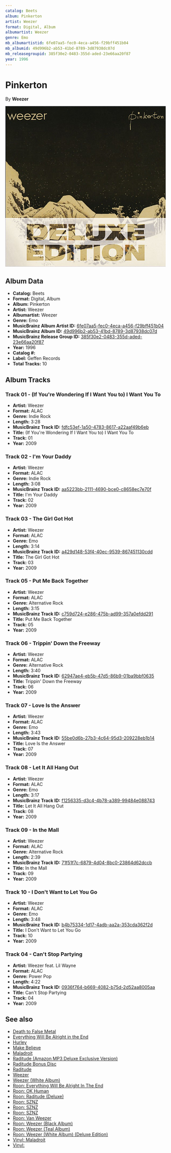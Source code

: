 ```yaml
---
catalog: Beets
album: Pinkerton
artist: Weezer
format: Digital, Album
albumartist: Weezer
genre: Emo
mb_albumartistid: 6fe07aa5-fec0-4eca-a456-f29bff451b04
mb_albumid: 49d996b2-ab53-41bd-8789-3d87938dc07d
mb_releasegroupid: 385f30e2-0483-355d-aded-23e66aa20f87
year: 1996
---
```


# Pinkerton

By **Weezer**

![](../../assets/beetscovers/Weezer-Pinkerton.jpg)

## Album Data

- **Catalog:** Beets
- **Format:** Digital, Album
- **Album:** Pinkerton
- **Artist:** Weezer
- **Albumartist:** Weezer
- **Genre:** Emo
- **MusicBrainz Album Artist ID:** [6fe07aa5-fec0-4eca-a456-f29bff451b04](https://musicbrainz.org/artist/6fe07aa5-fec0-4eca-a456-f29bff451b04)
- **MusicBrainz Album ID:** [49d996b2-ab53-41bd-8789-3d87938dc07d](https://musicbrainz.org/release/49d996b2-ab53-41bd-8789-3d87938dc07d)
- **MusicBrainz Release Group ID:** [385f30e2-0483-355d-aded-23e66aa20f87](https://musicbrainz.org/release-group/385f30e2-0483-355d-aded-23e66aa20f87)
- **Year:** 1996
- **Catalog #:** 
- **Label:** Geffen Records
- **Total Tracks:** 10

## Album Tracks

### Track 01 - (If You're Wondering If I Want You to) I Want You To

- **Artist:** Weezer
- **Format:** ALAC
- **Genre:** Indie Rock
- **Length:** 3:28
- **MusicBrainz Track ID:** [fdfc53ef-1a50-4783-8617-a22aaf49b6eb](https://musicbrainz.org/recording/fdfc53ef-1a50-4783-8617-a22aaf49b6eb)
- **Title:** (If You're Wondering If I Want You to) I Want You To
- **Track:** 01
- **Year:** 2009

### Track 02 - I'm Your Daddy

- **Artist:** Weezer
- **Format:** ALAC
- **Genre:** Indie Rock
- **Length:** 3:08
- **MusicBrainz Track ID:** [aa5223bb-2111-4690-bce0-c8658ec7e70f](https://musicbrainz.org/recording/aa5223bb-2111-4690-bce0-c8658ec7e70f)
- **Title:** I'm Your Daddy
- **Track:** 02
- **Year:** 2009

### Track 03 - The Girl Got Hot

- **Artist:** Weezer
- **Format:** ALAC
- **Genre:** Emo
- **Length:** 3:14
- **MusicBrainz Track ID:** [a429d148-53f4-40ec-9539-867451130cdd](https://musicbrainz.org/recording/a429d148-53f4-40ec-9539-867451130cdd)
- **Title:** The Girl Got Hot
- **Track:** 03
- **Year:** 2009

### Track 05 - Put Me Back Together

- **Artist:** Weezer
- **Format:** ALAC
- **Genre:** Alternative Rock
- **Length:** 3:15
- **MusicBrainz Track ID:** [c759d724-e286-475b-ad99-357a0efdd291](https://musicbrainz.org/recording/c759d724-e286-475b-ad99-357a0efdd291)
- **Title:** Put Me Back Together
- **Track:** 05
- **Year:** 2009

### Track 06 - Trippin' Down the Freeway

- **Artist:** Weezer
- **Format:** ALAC
- **Genre:** Alternative Rock
- **Length:** 3:40
- **MusicBrainz Track ID:** [62947ae4-eb5b-47d5-86b9-01ba9bbf0635](https://musicbrainz.org/recording/62947ae4-eb5b-47d5-86b9-01ba9bbf0635)
- **Title:** Trippin' Down the Freeway
- **Track:** 06
- **Year:** 2009

### Track 07 - Love Is the Answer

- **Artist:** Weezer
- **Format:** ALAC
- **Genre:** Emo
- **Length:** 3:43
- **MusicBrainz Track ID:** [55be0d6b-27b3-4c64-95d3-209228eb1b14](https://musicbrainz.org/recording/55be0d6b-27b3-4c64-95d3-209228eb1b14)
- **Title:** Love Is the Answer
- **Track:** 07
- **Year:** 2009

### Track 08 - Let It All Hang Out

- **Artist:** Weezer
- **Format:** ALAC
- **Genre:** Emo
- **Length:** 3:17
- **MusicBrainz Track ID:** [f1256335-d3c4-4b78-a389-99484e088743](https://musicbrainz.org/recording/f1256335-d3c4-4b78-a389-99484e088743)
- **Title:** Let It All Hang Out
- **Track:** 08
- **Year:** 2009

### Track 09 - In the Mall

- **Artist:** Weezer
- **Format:** ALAC
- **Genre:** Alternative Rock
- **Length:** 2:39
- **MusicBrainz Track ID:** [71f51f7c-6879-4d04-8bc0-23864d62dccb](https://musicbrainz.org/recording/71f51f7c-6879-4d04-8bc0-23864d62dccb)
- **Title:** In the Mall
- **Track:** 09
- **Year:** 2009

### Track 10 - I Don't Want to Let You Go

- **Artist:** Weezer
- **Format:** ALAC
- **Genre:** Emo
- **Length:** 3:48
- **MusicBrainz Track ID:** [b4b75334-1d17-4adb-aa2a-353cda362f2d](https://musicbrainz.org/recording/b4b75334-1d17-4adb-aa2a-353cda362f2d)
- **Title:** I Don't Want to Let You Go
- **Track:** 10
- **Year:** 2009

### Track 04 - Can't Stop Partying

- **Artist:** Weezer feat. Lil Wayne
- **Format:** ALAC
- **Genre:** Power Pop
- **Length:** 4:22
- **MusicBrainz Track ID:** [0936f764-b669-4082-b75d-2d52aa8005aa](https://musicbrainz.org/recording/0936f764-b669-4082-b75d-2d52aa8005aa)
- **Title:** Can't Stop Partying
- **Track:** 04
- **Year:** 2009


## See also

- [Death to False Metal](Death_to_False_Metal.md)
- [Everything Will Be Alright in the End](Everything_Will_Be_Alright_in_the_End.md)
- [Hurley](Hurley.md)
- [Make Believe](Make_Believe.md)
- [Maladroit](Maladroit.md)
- [Raditude (Amazon MP3 Deluxe Exclusive Version)](Raditude_Amazon_MP3_Deluxe_Exclusive_Version.md)
- [Raditude Bonus Disc](Raditude_Bonus_Disc.md)
- [Raditude](Raditude.md)
- [Weezer](Weezer.md)
- [Weezer (White Album)](Weezer_White_Album.md)
- [Roon: Everything Will Be Alright In The End](../../Roon/Weezer/Everything_Will_Be_Alright_In_The_End.md)
- [Roon: OK Human](../../Roon/Weezer/OK_Human.md)
- [Roon: Raditude (Deluxe)](../../Roon/Weezer/Raditude_Deluxe.md)
- [Roon: SZNZ](../../Roon/Weezer/SZNZ-_Autumn.md)
- [Roon: SZNZ](../../Roon/Weezer/SZNZ-_Spring.md)
- [Roon: SZNZ](../../Roon/Weezer/SZNZ-_Summer.md)
- [Roon: Van Weezer](../../Roon/Weezer/Van_Weezer.md)
- [Roon: Weezer (Black Album)](../../Roon/Weezer/Weezer_Black_Album.md)
- [Roon: Weezer (Teal Album)](../../Roon/Weezer/Weezer_Teal_Album.md)
- [Roon: Weezer (White Album) (Deluxe Edition)](../../Roon/Weezer/Weezer_White_Album_Deluxe_Edition.md)
- [Vinyl: Maladroit](../../Vinyl/Weezer/Maladroit.md)
- [Vinyl: ](../../Vinyl/Weezer/Weezer.md)
